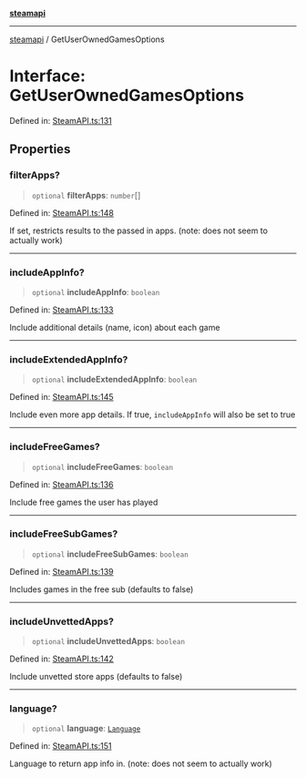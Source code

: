 [**steamapi**](../README.md)

***

[steamapi](../README.md) / GetUserOwnedGamesOptions

# Interface: GetUserOwnedGamesOptions

Defined in: [SteamAPI.ts:131](https://github.com/xDimGG/node-steamapi/blob/581c07afeb4ac3b12f9edf652025117d15d662af/src/SteamAPI.ts#L131)

## Properties

### filterApps?

> `optional` **filterApps**: `number`[]

Defined in: [SteamAPI.ts:148](https://github.com/xDimGG/node-steamapi/blob/581c07afeb4ac3b12f9edf652025117d15d662af/src/SteamAPI.ts#L148)

If set, restricts results to the passed in apps. (note: does not seem to actually work)

***

### includeAppInfo?

> `optional` **includeAppInfo**: `boolean`

Defined in: [SteamAPI.ts:133](https://github.com/xDimGG/node-steamapi/blob/581c07afeb4ac3b12f9edf652025117d15d662af/src/SteamAPI.ts#L133)

Include additional details (name, icon) about each game

***

### includeExtendedAppInfo?

> `optional` **includeExtendedAppInfo**: `boolean`

Defined in: [SteamAPI.ts:145](https://github.com/xDimGG/node-steamapi/blob/581c07afeb4ac3b12f9edf652025117d15d662af/src/SteamAPI.ts#L145)

Include even more app details. If true, `includeAppInfo` will also be set to true

***

### includeFreeGames?

> `optional` **includeFreeGames**: `boolean`

Defined in: [SteamAPI.ts:136](https://github.com/xDimGG/node-steamapi/blob/581c07afeb4ac3b12f9edf652025117d15d662af/src/SteamAPI.ts#L136)

Include free games the user has played

***

### includeFreeSubGames?

> `optional` **includeFreeSubGames**: `boolean`

Defined in: [SteamAPI.ts:139](https://github.com/xDimGG/node-steamapi/blob/581c07afeb4ac3b12f9edf652025117d15d662af/src/SteamAPI.ts#L139)

Includes games in the free sub (defaults to false)

***

### includeUnvettedApps?

> `optional` **includeUnvettedApps**: `boolean`

Defined in: [SteamAPI.ts:142](https://github.com/xDimGG/node-steamapi/blob/581c07afeb4ac3b12f9edf652025117d15d662af/src/SteamAPI.ts#L142)

Include unvetted store apps (defaults to false)

***

### language?

> `optional` **language**: [`Language`](../type-aliases/Language.md)

Defined in: [SteamAPI.ts:151](https://github.com/xDimGG/node-steamapi/blob/581c07afeb4ac3b12f9edf652025117d15d662af/src/SteamAPI.ts#L151)

Language to return app info in. (note: does not seem to actually work)
